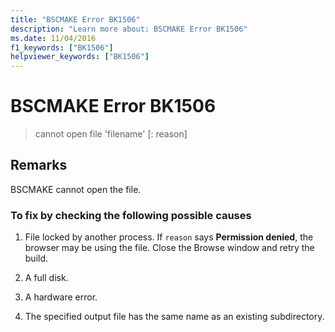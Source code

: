 ```yaml
---
title: "BSCMAKE Error BK1506"
description: "Learn more about: BSCMAKE Error BK1506"
ms.date: 11/04/2016
f1_keywords: ["BK1506"]
helpviewer_keywords: ["BK1506"]
---
```

# BSCMAKE Error BK1506

> cannot open file 'filename' [: reason]

## Remarks

BSCMAKE cannot open the file.

### To fix by checking the following possible causes

1. File locked by another process. If `reason` says **Permission denied**, the browser may be using the file. Close the Browse window and retry the build.

1. A full disk.

1. A hardware error.

1. The specified output file has the same name as an existing subdirectory.

